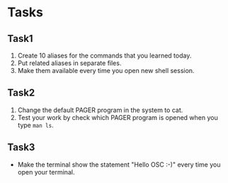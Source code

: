 # Tasks

## Task1
1. Create 10 aliases for the commands that you learned today.
2. Put related aliases in separate files.
3. Make them available every time you open new shell session.


## Task2 
1. Change the default PAGER program in the system to  cat.
2. Test your work by check which PAGER program is opened when you type ```man ls```.


## Task3 
- Make the terminal show the statement "Hello OSC :-)"  every time you open your terminal.






